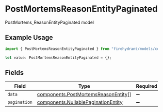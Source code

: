 # PostMortemsReasonEntityPaginated

PostMortems_ReasonEntityPaginated model

## Example Usage

```typescript
import { PostMortemsReasonEntityPaginated } from "firehydrant/models/components";

let value: PostMortemsReasonEntityPaginated = {};
```

## Fields

| Field                                                                                      | Type                                                                                       | Required                                                                                   | Description                                                                                |
| ------------------------------------------------------------------------------------------ | ------------------------------------------------------------------------------------------ | ------------------------------------------------------------------------------------------ | ------------------------------------------------------------------------------------------ |
| `data`                                                                                     | [components.PostMortemsReasonEntity](../../models/components/postmortemsreasonentity.md)[] | :heavy_minus_sign:                                                                         | N/A                                                                                        |
| `pagination`                                                                               | [components.NullablePaginationEntity](../../models/components/nullablepaginationentity.md) | :heavy_minus_sign:                                                                         | N/A                                                                                        |